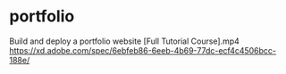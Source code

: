 # portfolio

Build and deploy a portfolio website [Full Tutorial Course].mp4
https://xd.adobe.com/spec/6ebfeb86-6eeb-4b69-77dc-ecf4c4506bcc-188e/